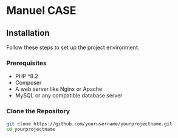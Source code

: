 # Manuel CASE 

## Installation

Follow these steps to set up the project environment.

### Prerequisites

- PHP ^8.2
- Composer
- A web server like Nginx or Apache
- MySQL or any compatible database server

### Clone the Repository

```bash
git clone https://github.com/yourusername/yourprojectname.git
cd yourprojectname